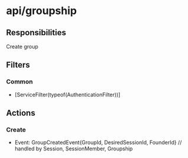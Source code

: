 # api/groupship

## Responsibilities
Create group

## Filters
### Common
- [ServiceFilter(typeof(AuthenticationFilter))]

## Actions

### Create
- Event: GroupCreatedEvent{GroupId, DesiredSessionId, FounderId} // handled by Session, SessionMember, Groupship
